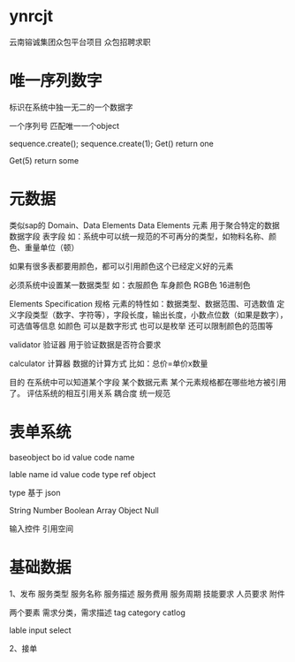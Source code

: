 ﻿# ynrcjt
云南镕诚集团众包平台项目
众包招聘求职

# 唯一序列数字
标识在系统中独一无二的一个数据字

一个序列号 匹配唯一一个object

sequence.create();
sequence.create(1);
Get() return one

Get(5) return some

# 元数据
类似sap的 Domain、Data Elements
Data Elements
元素
用于聚合特定的数据 数据字段 表字段
如：系统中可以统一规范的不可再分的类型，如物料名称、颜色、重量单位（顿）

如果有很多表都要用颜色，都可以引用颜色这个已经定义好的元素

必须系统中设置某一数据类型 如：衣服颜色 车身颜色 RGB色 16进制色


Elements Specification
规格
元素的特性如：数据类型、数据范围、可选数值
定义字段类型（数字、字符等），字段长度，输出长度，小数点位数（如果是数字），可选值等信息
如颜色 可以是数字形式 也可以是枚举 还可以限制颜色的范围等

validator 验证器
用于验证数据是否符合要求

calculator 计算器
数据的计算方式 比如：总价=单价x数量


目的
在系统中可以知道某个字段 某个数据元素 某个元素规格都在哪些地方被引用了。
评估系统的相互引用关系 耦合度
统一规范
# 表单系统




baseobject bo
id value code name

lable name id value code type ref object

type 基于 json

String
Number
Boolean
Array
Object
Null

输入控件
引用空间


# 基础数据
1、发布
服务类型
服务名称
服务描述
服务费用
服务周期
技能要求
人员要求
附件

两个要素 需求分类，需求描述
tag category catlog

lable input select

2、接单